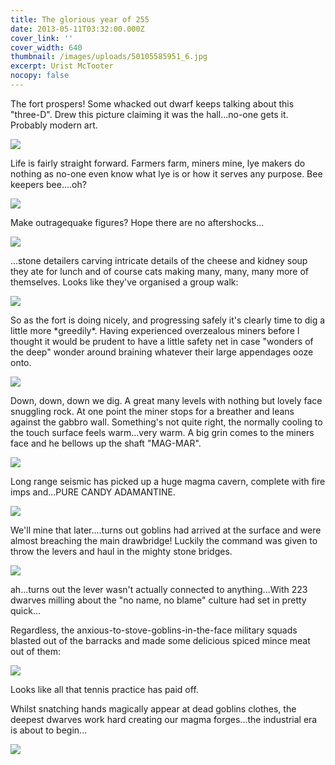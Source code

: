 ```yaml
---
title: The glorious year of 255
date: 2013-05-11T03:32:00.000Z
cover_link: ''
cover_width: 640
thumbnail: /images/uploads/50105585951_6.jpg
excerpt: Urist McTooter
nocopy: false
---
```

The fort prospers! Some whacked out dwarf keeps talking about this "three-D". Drew this picture claiming it was the hall...no-one gets it. Probably modern art.

![](/images/uploads/50105585951_0.png)

Life is fairly straight forward. Farmers farm, miners mine, lye makers do nothing as no-one even know what lye is or how it serves any purpose. Bee keepers bee....oh?

![](/images/uploads/50105585951_1.png)

Make outragequake figures? Hope there are no aftershocks...

![](/images/uploads/50105585951_2.png)

...stone detailers carving intricate details of the cheese and kidney soup they ate for lunch and of course cats making many, many, many more of themselves. Looks like they've organised a group walk: 

![](/images/uploads/50105585951_3.png)

So as the fort is doing nicely, and progressing safely it's clearly time to dig a little more \*greedily\*. Having experienced overzealous miners before I thought it would be prudent to have a little safety net in case "wonders of the deep" wonder around braining whatever their large appendages ooze onto.

![](/images/uploads/50105585951_4.png)

Down, down, down we dig. A great many levels with nothing but lovely face snuggling rock. At one point the miner stops for a breather and leans against the gabbro wall. Something's not quite right, the normally cooling to the touch surface feels warm...very warm. A big grin comes to the miners face and he bellows up the shaft "MAG-MAR". 

![](/images/uploads/50105585951_5.png)

Long range seismic has picked up a huge magma cavern, complete with fire imps and...PURE CANDY ADAMANTINE. 

![](/images/uploads/50105585951_6.jpg)

We'll mine that later....turns out goblins had arrived at the surface and were almost breaching the main drawbridge! Luckily the command was given to throw the levers and haul in the mighty stone bridges. 

![](/images/uploads/50105585951_7.png)

ah...turns out the lever wasn\'t actually connected to anything...With 223 dwarves milling about the "no name, no blame" culture had set in pretty quick...

Regardless, the anxious-to-stove-goblins-in-the-face military squads blasted out of the barracks and made some delicious spiced mince meat out of them:

![](/images/uploads/50105585951_8.png)

Looks like all that tennis practice has paid off.

Whilst snatching hands magically appear at dead goblins clothes, the deepest dwarves work hard creating our magma forges...the industrial era is about to begin...

![](/images/uploads/50105585951_9.png)
